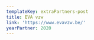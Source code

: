 ```yaml
---
templateKey: extraPartners-post
title: EVA vzw
link: 'https://www.evavzw.be/'
yearPartner: 2020
---
```

